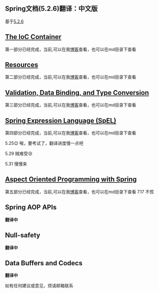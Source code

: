  Spring文档(5.2.6)翻译：中文版
---
基于[5.2.6](https://docs.spring.io/spring/docs/5.2.6.RELEASE/spring-framework-reference/core.html)
## [The IoC Container](https://www.hellooooo.top/blog/43)

第一部分已经完成，当前,可以在我[博客](https://www.hellooooo.top/blog/43 )查看，也可以在md目录下查看

## [Resources](https://www.hellooooo.top/blog/44)

第二部分已经完成，当前,可以在我[博客](https://www.hellooooo.top/blog/44 )查看，也可以在md目录下查看


## [Validation, Data Binding, and Type Conversion](https://www.hellooooo.top/blog/45 )

第三部分已经完成，当前,可以在我[博客](https://www.hellooooo.top/blog/45 )查看，也可以在md目录下查看

## [Spring Expression Language (SpEL)](https://www.hellooooo.top/blog/46 )

第四部分已经完成，当前,可以在我[博客](https://www.hellooooo.top/blog/46 )查看，也可以在md目录下查看

5.25:relieved:
唉，要考试了，翻译进度慢一点吧

5.29 贼难受​:cry:​

5.31 慢慢来

## [Aspect Oriented Programming with Spring](https://www.hellooooo.top/blog/51 )
第五部分已经完成，当前,可以在我[博客](https://www.hellooooo.top/blog/51 )查看，也可以在md目录下查看
7.17 不慌

## Spring AOP APIs
**翻译中**

## Null-safety
**翻译中**

## Data Buffers and Codecs
**翻译中**

如有任何建议或意见，烦请邮箱联系